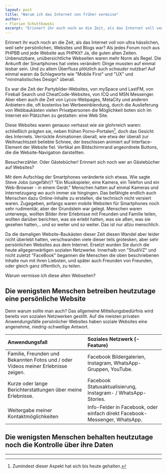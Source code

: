 ```yaml
---
layout: post
title: "Warum ich das Internet von früher vermisse"
author:
- Florian Schuttkowski
excerpt: "Erinnert ihr euch noch an die Zeit, als das Internet voll von ultra hässlichen, weil sehr persönlichen, Websites und Blogs war? Als jedes Forum noch aus PHPBB und jede Website aus PHPKit? Ja, die guten alten Zeiten. Unbenutzbare, unübersichtliche Webseiten waren mehr Norm als Regel. Die Ankunft der Smartphones hat vieles verändert."
---
```


Erinnert ihr euch noch an die Zeit, als das Internet voll von ultra hässlichen, weil sehr persönlichen, Websites und Blogs war? Als jedes Forum noch aus PHPBB und jede Website aus PHPKit? Ja, die guten alten Zeiten. Unbenutzbare, unübersichtliche Webseiten waren mehr Norm als Regel. Die Ankunft der Smartphones hat vieles verändert: Dinge mussten auf einmal lesbar sein. Und zu allem Überfluss plötzlich auch *schauder* nutzbar! Auf einmal waren da Schlagworte wie "Mobile First" und "UX" und "minimalistisches Design" überall. 

Es war die Zeit der Partybilder-Websites, von mySpace und LastFM, von Fireball Search und CheatCode-Websites, von ICQ und MSN Messenger. Aber eben auch die Zeit von Lycos-Webpages, MetaCity und anderen Anbietern die, oft kostenlos bei Werbeeinblendung, durch die Auslieferung von Webbaukästen vielen Privatpersonen die Möglichkeit boten sich im Internet ein Plätzchen zu gestalten: eine Web Site.

Diese Websites waren genauso verhasst wie sie glohrreich waren: schließlich prägten sie, neben frühen Porno-Portalen[^1], doch das Gesicht des Internets. Verrückte Animationen überall, wie etwa der überall zur Weihnachtszeit beliebte Schnee, der beschissen animiert auf Interface-Element der Website fiel. Vertikal am Bildschirmrand angeordnete Buttons, die die Website-Navigation darstellten. 

Besucherzähler. Oder Gästebücher! Erinnert sich noch wer an Gästebücher auf Websites?

Mit dem Aufschlag der Smartphones veränderte sich etwas. Wie sagte Steve Jobs (ungefähr)? "Ein Musikspieler, eine Kamera, ein Telefon und ein Web-Browser - in einem Gerät." Menschen hatten auf einmal Kameras und Internetzugang wo auch immer sie hingingen. Das befähigte endlich auch Menschen dazu Online-Inhalte zu erstellen, die technisch nicht versiert waren. Zugegeben, anfangs waren mobile Websiten für Smartphones noch sehr rudimentär, aber der Grundstein war gelegt. Menschen waren unterwegs, wollten Bilder ihrer Erlebnisse mit Freunden und Familie teilen, wollten darüber berichten, was sie erlebt hatten, was sie aßen, was sie gesehen hatten,.. und so weiter und so weiter. Das ist nur allzu menschlich.

Da die damaligen Website-Baukästen dieser Zeit diesen Wandel aber leider nicht überlebt hatten, verschwanden viele dieser teils grotesken, aber sehr persönlichen Websites aus dem Internet. Ersetzt wurden Sie durch die heute allgegenwärtigen sozialen Netzwerke. Innerhalb von "StudiVZ" und nicht zuletzt "FaceBook" begannen die Menschen die oben beschriebenen Inhalte nun mit ihren Liebsten, und später auch Freunden von Freunden, oder gleich ganz öffentlich, zu teilen.

Warum vermisse ich diese alten Webseiten?

## Die wenigsten Menschen betreiben heutzutage eine persönliche Website

Denn warum sollte man auch? Das allgemeine Mitteilungsbedürfnis wird bereits von sozialen Netzwerken gestillt. Auf die meisten privaten Anwendungsfälle persönlicher Websites haben soziale Websites eine angenehme, niedrig-schwellige Antwort.

|Anwendungsfall|Soziales Netzwerk (-Feature)|
|:--|:--|
|Familie, Freunden und Bekannten Fotos und / oder Videos meiner Erlebnisse zeigen.|Facebook Bildergalerien, Instagram, WhatsApp-Gruppen, YouTube.|
|Kurze oder lange Berichterstattungen über meine Erlebnisse.|Facebook Statusaktualisierung, Instagram- / WhatsApp-Stories.|
|Weitergabe meiner Kontaktmöglichkeiten|Info-Felder in Facebook, oder einfach direkt Facebook-Messenger, WhatsApp.|




## Die wenigsten Menschen behalten heutzutage noch die Kontrolle über ihre Daten


---

[^1]: Zumindest dieser Aspekt hat sich bis heute gehalten.
